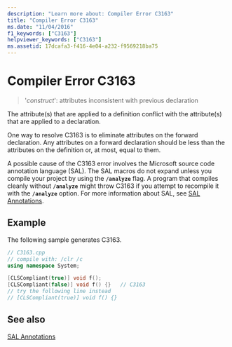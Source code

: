 ```yaml
---
description: "Learn more about: Compiler Error C3163"
title: "Compiler Error C3163"
ms.date: "11/04/2016"
f1_keywords: ["C3163"]
helpviewer_keywords: ["C3163"]
ms.assetid: 17dcafa3-f416-4e04-a232-f9569218ba75
---
```

# Compiler Error C3163

> '*construct*': attributes inconsistent with previous declaration

The attribute(s) that are applied to a definition conflict with the attribute(s) that are applied to a declaration.

One way to resolve C3163 is to eliminate attributes on the forward declaration. Any attributes on a forward declaration should be less than the attributes on the definition or, at most, equal to them.

A possible cause of the C3163 error involves the Microsoft source code annotation language (SAL). The SAL macros do not expand unless you compile your project by using the **`/analyze`** flag. A program that compiles cleanly without **`/analyze`** might throw C3163 if you attempt to recompile it with the **`/analyze`** option. For more information about SAL, see [SAL Annotations](../../c-runtime-library/sal-annotations.md).

## Example

The following sample generates C3163.

```cpp
// C3163.cpp
// compile with: /clr /c
using namespace System;

[CLSCompliant(true)] void f();
[CLSCompliant(false)] void f() {}   // C3163
// try the following line instead
// [CLSCompliant(true)] void f() {}
```

## See also

[SAL Annotations](../../c-runtime-library/sal-annotations.md)
